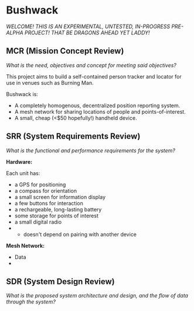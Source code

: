 # Bushwack

*WELCOME! THIS IS AN EXPERIMENTAL, UNTESTED, IN-PROGRESS PRE-ALPHA PROJECT! THAT BE DRAGONS AHEAD YET LADDY!*

## MCR (Mission Concept Review)

*What is the need, objectives and concept for meeting said objectives?*

This project aims to build a self-contained person tracker and locator for use in venues such as Burning Man. 

Bushwack is:

- A completely homogenous, decentralized position reporting system.
- A mesh network for sharing locations of people and points-of-interest.
- A small, cheap (<$50 hopefully!) handheld device.


## SRR (System Requirements Review)

*What is the functional and performance requirements for the system?*

**Hardware:**

Each unit has:

- a GPS for positioning
- a compass for orientation
- a small screen for information display
- a few buttons for interaction
- a rechargeable, long-lasting battery
- some storage for points of interest
- a small digital radio
- - doesn't depend on pairing with another device

**Mesh Network:**

- Data
- 

## SDR (System Design Review)

*What is the proposed system architecture and design, and the flow of data through the system?*

